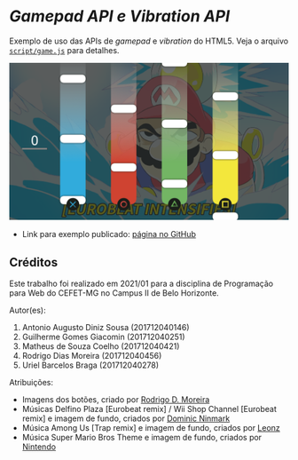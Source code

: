# _Gamepad API e Vibration API_

Exemplo de uso das APIs de _gamepad_ e _vibration_ do HTML5. Veja o arquivo [`script/game.js`][js] para detalhes.

![Uma página com notas a serem tocadas no tempo correto, estilo guitar herro](images/screenshot.png)

- Link para exemplo publicado: [página no GitHub][vivo]


## Créditos

Este trabalho foi realizado em 2021/01 para a disciplina de Programação para Web do CEFET-MG no Campus II de Belo Horizonte.

Autor(es):

1. Antonio Augusto Diniz Sousa (201712040146)
2. Guilherme Gomes Giacomin (201712040251)
3. Matheus de Souza Coelho (201712040421)
4. Rodrigo Dias Moreira (201712040456)
5. Uriel Barcelos Braga (201712040278)

Atribuições:

- Imagens dos botões, criado por [Rodrigo D. Moreira][rodrigodm-author]
- Músicas Delfino Plaza [Eurobeat remix] / Wii Shop Channel [Eurobeat remix] e imagem de fundo, criados por [Dominic Ninmark][dominicnmk-author]
- Música Among Us [Trap remix] e imagem de fundo, criados por [Leonz][leonz-author]
- Música Super Mario Bros Theme e imagem de fundo, criados por [Nintendo][nintendo-author]

[js]: scripts/game.js
[vivo]: https://fegemo.github.io/cefet-web-weblot/apis/gamepad-vibration/
[rodrigodm-author]: https://github.com/rodrigodmoreira
[dominicnmk-author]: https://www.youtube.com/user/NitroFlasher
[leonz-author]: https://www.youtube.com/channel/UCjGfaP-eiT-XGeCRjGM9fGQ
[nintendo-author]: https://www.nintendo.pt/
